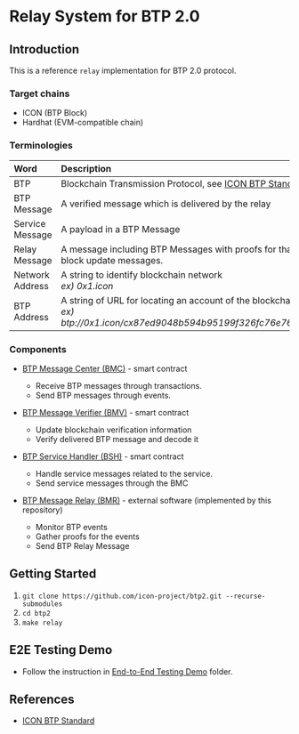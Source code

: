 # Relay System for BTP 2.0

## Introduction

This is a reference `relay` implementation for BTP 2.0 protocol.

### Target chains
* ICON (BTP Block)
* Hardhat (EVM-compatible chain)

### Terminologies

| Word            | Description                                                                                                                             |
|:----------------|:----------------------------------------------------------------------------------------------------------------------------------------|
| BTP             | Blockchain Transmission Protocol, see [ICON BTP Standard](https://github.com/icon-project/IIPs/blob/master/IIPS/iip-25.md).             |
| BTP Message     | A verified message which is delivered by the relay                                                                                      |
| Service Message | A payload in a BTP Message                                                                                                              |
| Relay Message   | A message including BTP Messages with proofs for that, and other block update messages.                                                 |
| Network Address | A string to identify blockchain network <br/> *ex) 0x1.icon*                                                                            |
| BTP Address     | A string of URL for locating an account of the blockchain network <br/> *ex) btp://0x1.icon/cx87ed9048b594b95199f326fc76e76a9d33dd665b* |

### Components

* [BTP Message Center (BMC)](https://github.com/icon-project/IIPs/blob/master/IIPS/iip-25.md#btp-message-center) - smart contract
  - Receive BTP messages through transactions.
  - Send BTP messages through events.

* [BTP Message Verifier (BMV)](https://github.com/icon-project/IIPs/blob/master/IIPS/iip-25.md#btp-message-verifier) - smart contract
  - Update blockchain verification information
  - Verify delivered BTP message and decode it

* [BTP Service Handler (BSH)](https://github.com/icon-project/IIPs/blob/master/IIPS/iip-25.md#btp-service-handler) - smart contract
  - Handle service messages related to the service.
  - Send service messages through the BMC

* [BTP Message Relay (BMR)](doc/bmr.md) - external software (implemented by this repository)
  - Monitor BTP events
  - Gather proofs for the events
  - Send BTP Relay Message

## Getting Started
1. `git clone https://github.com/icon-project/btp2.git --recurse-submodules`
2. `cd btp2`
3. `make relay`

## E2E Testing Demo
* Follow the instruction in [End-to-End Testing Demo](e2edemo) folder.

## References
* [ICON BTP Standard](https://github.com/icon-project/IIPs/blob/master/IIPS/iip-25.md)
